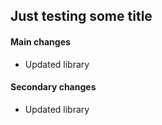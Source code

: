 ## Just testing some title

#### Main changes

- Updated library

#### Secondary changes

- Updated library